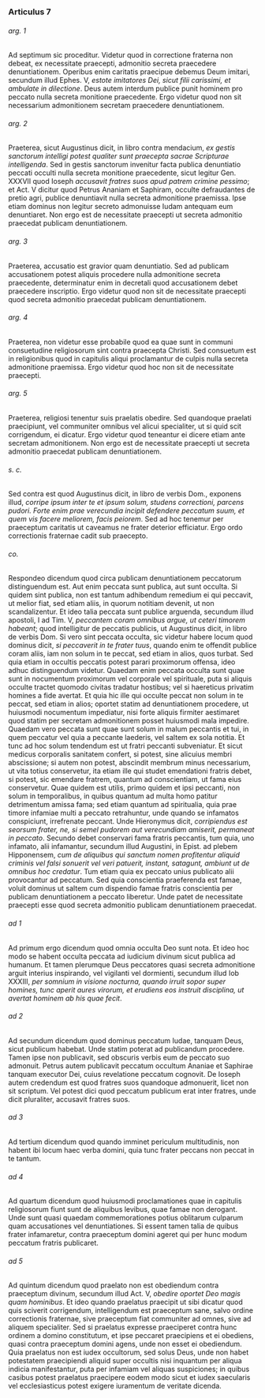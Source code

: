 ### Articulus 7

###### arg. 1
Ad septimum sic proceditur. Videtur quod in correctione fraterna non debeat, ex necessitate praecepti, admonitio secreta praecedere denuntiationem. Operibus enim caritatis praecipue debemus Deum imitari, secundum illud Ephes. V, *estote imitatores Dei, sicut filii carissimi, et ambulate in dilectione*. Deus autem interdum publice punit hominem pro peccato nulla secreta monitione praecedente. Ergo videtur quod non sit necessarium admonitionem secretam praecedere denuntiationem.

###### arg. 2
Praeterea, sicut Augustinus dicit, in libro contra mendacium, *ex gestis sanctorum intelligi potest qualiter sunt praecepta sacrae Scripturae intelligenda*. Sed in gestis sanctorum invenitur facta publica denuntiatio peccati occulti nulla secreta monitione praecedente, sicut legitur Gen. XXXVII quod Ioseph *accusavit fratres suos apud patrem crimine pessimo*; et Act. V dicitur quod Petrus Ananiam et Saphiram, occulte defraudantes de pretio agri, publice denuntiavit nulla secreta admonitione praemissa. Ipse etiam dominus non legitur secreto admonuisse Iudam antequam eum denuntiaret. Non ergo est de necessitate praecepti ut secreta admonitio praecedat publicam denuntiationem.

###### arg. 3
Praeterea, accusatio est gravior quam denuntiatio. Sed ad publicam accusationem potest aliquis procedere nulla admonitione secreta praecedente, determinatur enim in decretali quod accusationem debet praecedere inscriptio. Ergo videtur quod non sit de necessitate praecepti quod secreta admonitio praecedat publicam denuntiationem.

###### arg. 4
Praeterea, non videtur esse probabile quod ea quae sunt in communi consuetudine religiosorum sint contra praecepta Christi. Sed consuetum est in religionibus quod in capitulis aliqui proclamantur de culpis nulla secreta admonitione praemissa. Ergo videtur quod hoc non sit de necessitate praecepti.

###### arg. 5
Praeterea, religiosi tenentur suis praelatis obedire. Sed quandoque praelati praecipiunt, vel communiter omnibus vel alicui specialiter, ut si quid scit corrigendum, ei dicatur. Ergo videtur quod teneantur ei dicere etiam ante secretam admonitionem. Non ergo est de necessitate praecepti ut secreta admonitio praecedat publicam denuntiationem.

###### s. c.
Sed contra est quod Augustinus dicit, in libro de verbis Dom., exponens illud, *corripe ipsum inter te et ipsum solum, studens correctioni, parcens pudori. Forte enim prae verecundia incipit defendere peccatum suum, et quem vis facere meliorem, facis peiorem*. Sed ad hoc tenemur per praeceptum caritatis ut caveamus ne frater deterior efficiatur. Ergo ordo correctionis fraternae cadit sub praecepto.

###### co.
Respondeo dicendum quod circa publicam denuntiationem peccatorum distinguendum est. Aut enim peccata sunt publica, aut sunt occulta. Si quidem sint publica, non est tantum adhibendum remedium ei qui peccavit, ut melior fiat, sed etiam aliis, in quorum notitiam devenit, ut non scandalizentur. Et ideo talia peccata sunt publice arguenda, secundum illud apostoli, I ad Tim. V, *peccantem coram omnibus argue, ut ceteri timorem habeant*; quod intelligitur de peccatis publicis, ut Augustinus dicit, in libro de verbis Dom. Si vero sint peccata occulta, sic videtur habere locum quod dominus dicit, *si peccaverit in te frater tuus*, quando enim te offendit publice coram aliis, iam non solum in te peccat, sed etiam in alios, quos turbat. Sed quia etiam in occultis peccatis potest parari proximorum offensa, ideo adhuc distinguendum videtur. Quaedam enim peccata occulta sunt quae sunt in nocumentum proximorum vel corporale vel spirituale, puta si aliquis occulte tractet quomodo civitas tradatur hostibus; vel si haereticus privatim homines a fide avertat. Et quia hic ille qui occulte peccat non solum in te peccat, sed etiam in alios; oportet statim ad denuntiationem procedere, ut huiusmodi nocumentum impediatur, nisi forte aliquis firmiter aestimaret quod statim per secretam admonitionem posset huiusmodi mala impedire. Quaedam vero peccata sunt quae sunt solum in malum peccantis et tui, in quem peccatur vel quia a peccante laederis, vel saltem ex sola notitia. Et tunc ad hoc solum tendendum est ut fratri peccanti subveniatur. Et sicut medicus corporalis sanitatem confert, si potest, sine alicuius membri abscissione; si autem non potest, abscindit membrum minus necessarium, ut vita totius conservetur, ita etiam ille qui studet emendationi fratris debet, si potest, sic emendare fratrem, quantum ad conscientiam, ut fama eius conservetur. Quae quidem est utilis, primo quidem et ipsi peccanti, non solum in temporalibus, in quibus quantum ad multa homo patitur detrimentum amissa fama; sed etiam quantum ad spiritualia, quia prae timore infamiae multi a peccato retrahuntur, unde quando se infamatos conspiciunt, irrefrenate peccant. Unde Hieronymus dicit, *corripiendus est seorsum frater, ne, si semel pudorem aut verecundiam amiserit, permaneat in peccato*. Secundo debet conservari fama fratris peccantis, tum quia, uno infamato, alii infamantur, secundum illud Augustini, in Epist. ad plebem Hipponensem, *cum de aliquibus qui sanctum nomen profitentur aliquid criminis vel falsi sonuerit vel veri patuerit, instant, satagunt, ambiunt ut de omnibus hoc credatur*. Tum etiam quia ex peccato unius publicato alii provocantur ad peccatum. Sed quia conscientia praeferenda est famae, voluit dominus ut saltem cum dispendio famae fratris conscientia per publicam denuntiationem a peccato liberetur. Unde patet de necessitate praecepti esse quod secreta admonitio publicam denuntiationem praecedat.

###### ad 1
Ad primum ergo dicendum quod omnia occulta Deo sunt nota. Et ideo hoc modo se habent occulta peccata ad iudicium divinum sicut publica ad humanum. Et tamen plerumque Deus peccatores quasi secreta admonitione arguit interius inspirando, vel vigilanti vel dormienti, secundum illud Iob XXXIII, *per somnium in visione nocturna, quando irruit sopor super homines, tunc aperit aures virorum, et erudiens eos instruit disciplina, ut avertat hominem ab his quae fecit*.

###### ad 2
Ad secundum dicendum quod dominus peccatum Iudae, tanquam Deus, sicut publicum habebat. Unde statim poterat ad publicandum procedere. Tamen ipse non publicavit, sed obscuris verbis eum de peccato suo admonuit. Petrus autem publicavit peccatum occultum Ananiae et Saphirae tanquam executor Dei, cuius revelatione peccatum cognovit. De Ioseph autem credendum est quod fratres suos quandoque admonuerit, licet non sit scriptum. Vel potest dici quod peccatum publicum erat inter fratres, unde dicit pluraliter, accusavit fratres suos.

###### ad 3
Ad tertium dicendum quod quando imminet periculum multitudinis, non habent ibi locum haec verba domini, quia tunc frater peccans non peccat in te tantum.

###### ad 4
Ad quartum dicendum quod huiusmodi proclamationes quae in capitulis religiosorum fiunt sunt de aliquibus levibus, quae famae non derogant. Unde sunt quasi quaedam commemorationes potius oblitarum culparum quam accusationes vel denuntiationes. Si essent tamen talia de quibus frater infamaretur, contra praeceptum domini ageret qui per hunc modum peccatum fratris publicaret.

###### ad 5
Ad quintum dicendum quod praelato non est obediendum contra praeceptum divinum, secundum illud Act. V, *obedire oportet Deo magis quam hominibus*. Et ideo quando praelatus praecipit ut sibi dicatur quod quis sciverit corrigendum, intelligendum est praeceptum sane, salvo ordine correctionis fraternae, sive praeceptum fiat communiter ad omnes, sive ad aliquem specialiter. Sed si praelatus expresse praeciperet contra hunc ordinem a domino constitutum, et ipse peccaret praecipiens et ei obediens, quasi contra praeceptum domini agens, unde non esset ei obediendum. Quia praelatus non est iudex occultorum, sed solus Deus, unde non habet potestatem praecipiendi aliquid super occultis nisi inquantum per aliqua indicia manifestantur, puta per infamiam vel aliquas suspiciones; in quibus casibus potest praelatus praecipere eodem modo sicut et iudex saecularis vel ecclesiasticus potest exigere iuramentum de veritate dicenda.

